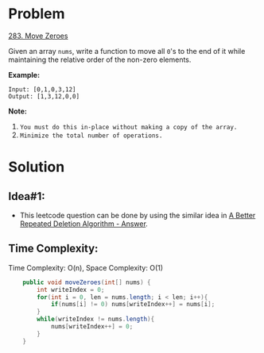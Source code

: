 # Problem
[283. Move Zeroes](https://leetcode.com/problems/move-zeroes/)

Given an array ```nums```, write a function to move all ```0```'s to the end of it while maintaining the relative order of the non-zero elements.
 

**Example:**
```text
Input: [0,1,0,3,12]
Output: [1,3,12,0,0]
```

**Note:**

1. ```You must do this in-place without making a copy of the array.```
2. ```Minimize the total number of operations.```


# Solution
## Idea#1:
* This leetcode question can be done by using the similar idea in [A Better Repeated Deletion Algorithm - Answer](https://leetcode.com/explore/learn/card/fun-with-arrays/511/in-place-operations/3255/).
##  Time Complexity:
Time Complexity: O(n), Space Complexity: O(1)

```java
    public void moveZeroes(int[] nums) {
        int writeIndex = 0;
        for(int i = 0, len = nums.length; i < len; i++){
            if(nums[i] != 0) nums[writeIndex++] = nums[i];
        }
        while(writeIndex != nums.length){
            nums[writeIndex++] = 0;
        }
    }
```

